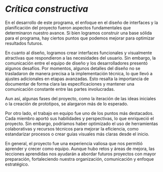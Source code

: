 # *Crítica constructiva*

 En el desarrollo de este programa, el enfoque en el diseño de interfaces y la planificación del proyecto fueron aspectos fundamentales que determinaron nuestro avance. Si bien logramos construir una base sólida para el programa, hay ciertos puntos que podemos mejorar para optimizar resultados futuros.  

En cuanto al diseño, logramos crear interfaces funcionales y visualmente atractivas que respondieron a las necesidades del usuario. Sin embargo, la comunicación entre el equipo de diseño y los desarrolladores presentó algunos desafíos. Por momentos, algunos detalles del diseño no se trasladaron de manera precisa a la implementación técnica, lo que llevó a ajustes adicionales en etapas avanzadas. Esto resalta la importancia de documentar de forma clara las especificaciones y mantener una comunicación constante entre las partes involucradas.  

Aun así, algunas fases del proyecto, como la iteración de las ideas iniciales o la creación de prototipos, se alargaron más de lo esperado. 

Por otro lado, el trabajo en equipo fue uno de los puntos más destacados. Cada miembro aportó sus habilidades y perspectivas, lo que enriqueció el proyecto. Sin embargo, podríamos haber optimizado el uso de herramientas colaborativas y recursos técnicos para mejorar la eficiencia, como estandarizar procesos o crear guías visuales más claras desde el inicio.  

En general, el proyecto fue una experiencia valiosa que nos permitió aprender y crecer como equipo. Aunque hubo retos y áreas de mejora, las lecciones aprendidas nos ayudarán a abordar futuros proyectos con mayor preparación, fortaleciendo nuestra organización, comunicación y enfoque estratégico.




